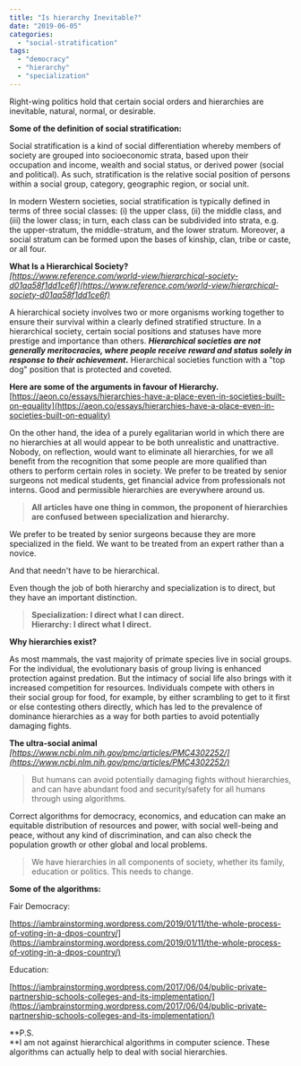 ```yaml
---
title: "Is hierarchy Inevitable?"
date: "2019-06-05"
categories: 
  - "social-stratification"
tags: 
  - "democracy"
  - "hierarchy"
  - "specialization"
---
```


Right-wing politics hold that certain social orders and hierarchies are inevitable, natural, normal, or desirable.

**Some of the definition of social stratification:**

Social stratification is a kind of social differentiation whereby members of society are grouped into socioeconomic strata, based upon their occupation and income, wealth and social status, or derived power (social and political). As such, stratification is the relative social position of persons within a social group, category, geographic region, or social unit.

In modern Western societies, social stratification is typically defined in terms of three social classes: (i) the upper class, (ii) the middle class, and (iii) the lower class; in turn, each class can be subdivided into strata, e.g. the upper-stratum, the middle-stratum, and the lower stratum. Moreover, a social stratum can be formed upon the bases of kinship, clan, tribe or caste, or all four.

**What Is a Hierarchical Society?**  
_[https://www.reference.com/world-view/hierarchical-society-d01aa58f1dd1ce6f](https://www.reference.com/world-view/hierarchical-society-d01aa58f1dd1ce6f)_

A hierarchical society involves two or more organisms working together to ensure their survival within a clearly defined stratified structure. In a hierarchical society, certain social positions and statuses have more prestige and importance than others. **_Hierarchical societies are not generally meritocracies, where people receive reward and status solely in response to their achievement_.** Hierarchical societies function with a "top dog" position that is protected and coveted.

**Here are some of the arguments in favour of Hierarchy.**  
[https://aeon.co/essays/hierarchies-have-a-place-even-in-societies-built-on-equality](https://aeon.co/essays/hierarchies-have-a-place-even-in-societies-built-on-equality)

On the other hand, the idea of a purely egalitarian world in which there are no hierarchies at all would appear to be both unrealistic and unattractive. Nobody, on reflection, would want to eliminate all hierarchies, for we all benefit from the recognition that some people are more qualified than others to perform certain roles in society. We prefer to be treated by senior surgeons not medical students, get financial advice from professionals not interns. Good and permissible hierarchies are everywhere around us.

> **All articles have one thing in common, the proponent of hierarchies are confused between specialization and hierarchy.**

We prefer to be treated by senior surgeons because they are more specialized in the field. We want to be treated from an expert rather than a novice.

And that needn't have to be hierarchical.

Even though the job of both hierarchy and specialization is to direct, but they have an important distinction.

> **Specialization: I direct what I can direct.  
> Hierarchy: I direct what I direct.**

**Why hierarchies exist?**

As most mammals, the vast majority of primate species live in social groups. For the individual, the evolutionary basis of group living is enhanced protection against predation. But the intimacy of social life also brings with it increased competition for resources. Individuals compete with others in their social group for food, for example, by either scrambling to get to it first or else contesting others directly, which has led to the prevalence of dominance hierarchies as a way for both parties to avoid potentially damaging fights.  

**The ultra-social animal**  
_[https://www.ncbi.nlm.nih.gov/pmc/articles/PMC4302252/](https://www.ncbi.nlm.nih.gov/pmc/articles/PMC4302252/)_

> But humans can avoid potentially damaging fights without hierarchies, and can have abundant food and security/safety for all humans through using algorithms.

Correct algorithms for democracy, economics, and education can make an equitable distribution of resources and power, with social well-being and peace, without any kind of discrimination, and can also check the population growth or other global and local problems.

> We have hierarchies in all components of society, whether its family, education or politics. This needs to change.

**Some of the algorithms:**

Fair Democracy:

[https://iambrainstorming.wordpress.com/2019/01/11/the-whole-process-of-voting-in-a-dpos-country/](https://iambrainstorming.wordpress.com/2019/01/11/the-whole-process-of-voting-in-a-dpos-country/)

Education:

[https://iambrainstorming.wordpress.com/2017/06/04/public-private-partnership-schools-colleges-and-its-implementation/](https://iambrainstorming.wordpress.com/2017/06/04/public-private-partnership-schools-colleges-and-its-implementation/)

**P.S.  
**I am not against hierarchical algorithms in computer science. These algorithms can actually help to deal with social hierarchies.

